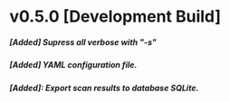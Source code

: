 # v0.5.0 [Development Build]
##### [Added] Supress all verbose with "-s"
##### [Added] YAML configuration file.
##### [Added]: Export scan results to database SQLite.
